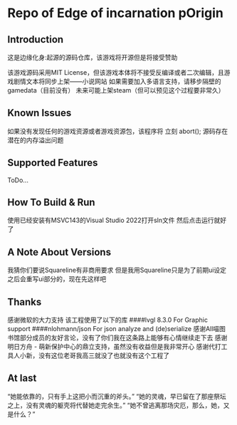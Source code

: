 # Repo of Edge of incarnation pOrigin

## Introduction

这是边缘化身:起源的源码仓库，该游戏将开源但是将接受赞助

该游戏源码采用MIT License，但该游戏本体将不接受反编译或者二次编辑，且游戏剧情文本将同步上架——小说网站
如果需要加入多语言支持，请移步隔壁的gamedata（目前没有）
未来可能上架steam（但可以预见这个过程要非常久）

## Known Issues

如果没有发现任何的游戏资源或者游戏资源包，该程序将 立刻 abort();
源码存在潜在的内存溢出问题

## Supported Features

ToDo...

## How To Build & Run

使用已经安装有MSVC143的Visual Studio 2022打开sln文件
然后点击运行就好了


## A Note About Versions

我猜你们要说Squareline有非商用要求
但是我用Squareline只是为了前期ui设定
之后会重写ui部分的，现在先这样吧

## Thanks

感谢微软的大力支持
该工程使用了以下的库
####lvgl 8.3.0 For Graphic support
####nlohmann/json For json analyze and (de)serialize
感谢All喵图书馆部分成员的友好言论，没有了你们我在这条路上能够有心情继续走下去
感谢明日方舟 - 萌新保护中心的鼎立支持，虽然没有收益但是我非常开心
感谢代打工具人小新，没有这位老哥我高三就没了也就没有这个工程了

## At last
“她能依靠的，只有手上这把小而沉重的斧头。”
“她的灵魂，早已留在了那座祭坛之上，没有灵魂的躯壳将代替她走完余生。”
“她不曾逃离那场灾厄，那么，她，又是什么？”
